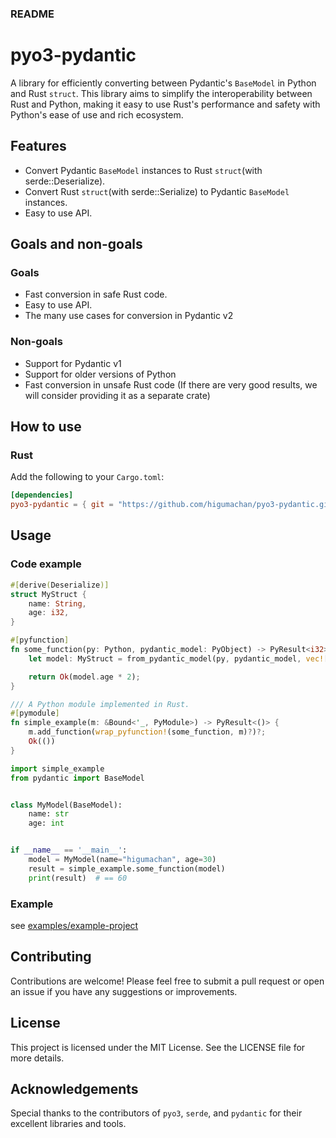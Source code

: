 ### README

# pyo3-pydantic

A library for efficiently converting between Pydantic's `BaseModel` in Python and Rust `struct`. This library aims to
simplify the interoperability between Rust and Python, making it easy to use Rust's performance and safety with Python's
ease of use and rich ecosystem.

## Features

- Convert Pydantic `BaseModel` instances to Rust `struct`(with serde::Deserialize).
- Convert Rust `struct`(with serde::Serialize) to Pydantic `BaseModel` instances.
- Easy to use API.

## Goals and non-goals

### Goals

- Fast conversion in safe Rust code.
- Easy to use API.
- The many use cases for conversion in Pydantic v2

### Non-goals

- Support for Pydantic v1
- Support for older versions of Python
- Fast conversion in unsafe Rust code (If there are very good results, we will consider providing it as a separate
  crate)

## How to use

### Rust

Add the following to your `Cargo.toml`:

```toml
[dependencies]
pyo3-pydantic = { git = "https://github.com/higumachan/pyo3-pydantic.git" }
```

## Usage

### Code example

```rust
#[derive(Deserialize)]
struct MyStruct {
    name: String,
    age: i32,
}

#[pyfunction]
fn some_function(py: Python, pydantic_model: PyObject) -> PyResult<i32> {
    let model: MyStruct = from_pydantic_model(py, pydantic_model, vec![])?;

    return Ok(model.age * 2);
}

/// A Python module implemented in Rust.
#[pymodule]
fn simple_example(m: &Bound<'_, PyModule>) -> PyResult<()> {
    m.add_function(wrap_pyfunction!(some_function, m)?)?;
    Ok(())
}

```

```python
import simple_example
from pydantic import BaseModel


class MyModel(BaseModel):
    name: str
    age: int


if __name__ == '__main__':
    model = MyModel(name="higumachan", age=30)
    result = simple_example.some_function(model)
    print(result)  # == 60
```

### Example

see [examples/example-project](examples/simple-example)

## Contributing

Contributions are welcome! Please feel free to submit a pull request or open an issue if you have any suggestions or
improvements.

## License

This project is licensed under the MIT License. See the LICENSE file for more details.

## Acknowledgements

Special thanks to the contributors of `pyo3`, `serde`, and `pydantic` for their excellent libraries and tools.
